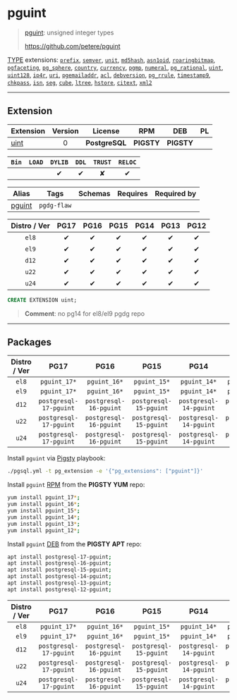 # pguint


> [pguint](https://github.com/petere/pguint): unsigned integer types
>
> https://github.com/petere/pguint





[TYPE](/type) extensions: [`prefix`](/prefix), [`semver`](/semver), [`unit`](/unit), [`md5hash`](/md5hash), [`asn1oid`](/asn1oid), [`roaringbitmap`](/roaringbitmap), [`pgfaceting`](/pgfaceting), [`pg_sphere`](/pg_sphere), [`country`](/country), [`currency`](/currency), [`pgmp`](/pgmp), [`numeral`](/numeral), [`pg_rational`](/pg_rational), [`uint`](/uint), [`uint128`](/uint128), [`ip4r`](/ip4r), [`uri`](/uri), [`pgemailaddr`](/pgemailaddr), [`acl`](/acl), [`debversion`](/debversion), [`pg_rrule`](/pg_rrule), [`timestamp9`](/timestamp9), [`chkpass`](/chkpass), [`isn`](/isn), [`seg`](/seg), [`cube`](/cube), [`ltree`](/ltree), [`hstore`](/hstore), [`citext`](/citext), [`xml2`](/xml2)


-------
## Extension


| Extension | Version | License | RPM | DEB | PL |
|-----------|:-------:|:-------:|:---:|:---:|:--:|
| [uint](https://github.com/petere/pguint) | 0 | **<span class="tcblue">PostgreSQL</span>** | **<span class="tcwarn">PIGSTY</span>** | **<span class="tcwarn">PIGSTY</span>** |  |



| `Bin` | `LOAD` | `DYLIB` | `DDL` | `TRUST` | `RELOC` |
|:-----:|:------:|:-------:|:-----:|:-------:|:-------:|
|  |  | <span class="tcblue">✔</span> | <span class="tcblue">✔</span> | <span class="tcwarn">✘</span> | <span class="tcblue">✔</span> |



| Alias | Tags | Schemas | Requires | Required by |
|-------|------|---------|----------|-------------|
| [pguint](/uint) | `pgdg-flaw` |  |  |  |



| Distro / Ver | PG17 | PG16 | PG15 | PG14 | PG13 | PG12 |
|:------------:|:----:|:----:|:----:|:----:|:----:|:----:|
| `el8` | <span class="tcblue">✔</span> | <span class="tcblue">✔</span> | <span class="tcblue">✔</span> | <span class="tcblue">✔</span> | <span class="tcblue">✔</span> | <span class="tcblue">✔</span> |
| `el9` | <span class="tcblue">✔</span> | <span class="tcblue">✔</span> | <span class="tcblue">✔</span> | <span class="tcblue">✔</span> | <span class="tcblue">✔</span> | <span class="tcblue">✔</span> |
| `d12` | <span class="tcblue">✔</span> | <span class="tcblue">✔</span> | <span class="tcblue">✔</span> | <span class="tcblue">✔</span> | <span class="tcblue">✔</span> | <span class="tcblue">✔</span> |
| `u22` | <span class="tcblue">✔</span> | <span class="tcblue">✔</span> | <span class="tcblue">✔</span> | <span class="tcblue">✔</span> | <span class="tcblue">✔</span> | <span class="tcblue">✔</span> |
| `u24` | <span class="tcblue">✔</span> | <span class="tcblue">✔</span> | <span class="tcblue">✔</span> | <span class="tcblue">✔</span> | <span class="tcblue">✔</span> | <span class="tcblue">✔</span> |





```sql
CREATE EXTENSION uint;
```
> **Comment**: no pg14 for el8/el9 pgdg repo
-----------


## Packages


| Distro / Ver | PG17 | PG16 | PG15 | PG14 | PG13 | PG12 |
|:------------:|:----:|:----:|:----:|:----:|:----:|:----:|
| `el8` | `pguint_17*` | `pguint_16*` | `pguint_15*` | `pguint_14*` | `pguint_13*` | `pguint_12*` |
| `el9` | `pguint_17*` | `pguint_16*` | `pguint_15*` | `pguint_14*` | `pguint_13*` | `pguint_12*` |
| `d12` | `postgresql-17-pguint` | `postgresql-16-pguint` | `postgresql-15-pguint` | `postgresql-14-pguint` | `postgresql-13-pguint` | `postgresql-12-pguint` |
| `u22` | `postgresql-17-pguint` | `postgresql-16-pguint` | `postgresql-15-pguint` | `postgresql-14-pguint` | `postgresql-13-pguint` | `postgresql-12-pguint` |
| `u24` | `postgresql-17-pguint` | `postgresql-16-pguint` | `postgresql-15-pguint` | `postgresql-14-pguint` | `postgresql-13-pguint` | `postgresql-12-pguint` |



Install `pguint` via [Pigsty](https://pigsty.io/docs/pgext/usage/install/) playbook:

```bash
./pgsql.yml -t pg_extension -e '{"pg_extensions": ["pguint"]}'
```


Install `pguint` [RPM](/rpm) from the **<span class="tcwarn">PIGSTY</span>** **YUM** repo:

```bash
yum install pguint_17*;
yum install pguint_16*;
yum install pguint_15*;
yum install pguint_14*;
yum install pguint_13*;
yum install pguint_12*;
```


Install `pguint` [DEB](/deb) from the **<span class="tcwarn">PIGSTY</span>** **APT** repo:

```bash
apt install postgresql-17-pguint;
apt install postgresql-16-pguint;
apt install postgresql-15-pguint;
apt install postgresql-14-pguint;
apt install postgresql-13-pguint;
apt install postgresql-12-pguint;
```




| Distro / Ver | PG17 | PG16 | PG15 | PG14 | PG13 | PG12 |
|:------------:|:----:|:----:|:----:|:----:|:----:|:----:|
| `el8` | `pguint_17*` | `pguint_16*` | `pguint_15*` | `pguint_14*` | `pguint_13*` | `pguint_12*` |
| `el9` | `pguint_17*` | `pguint_16*` | `pguint_15*` | `pguint_14*` | `pguint_13*` | `pguint_12*` |
| `d12` | `postgresql-17-pguint` | `postgresql-16-pguint` | `postgresql-15-pguint` | `postgresql-14-pguint` | `postgresql-13-pguint` | `postgresql-12-pguint` |
| `u22` | `postgresql-17-pguint` | `postgresql-16-pguint` | `postgresql-15-pguint` | `postgresql-14-pguint` | `postgresql-13-pguint` | `postgresql-12-pguint` |
| `u24` | `postgresql-17-pguint` | `postgresql-16-pguint` | `postgresql-15-pguint` | `postgresql-14-pguint` | `postgresql-13-pguint` | `postgresql-12-pguint` |





